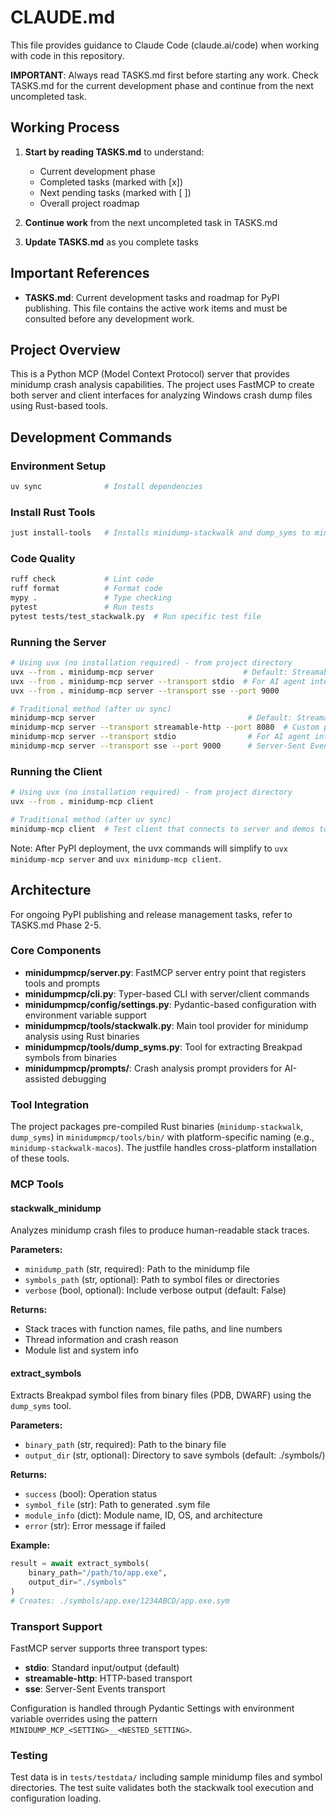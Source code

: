 # CLAUDE.md

This file provides guidance to Claude Code (claude.ai/code) when working with code in this repository.

**IMPORTANT**: Always read TASKS.md first before starting any work. Check TASKS.md for the current development phase and continue from the next uncompleted task.

## Working Process

1. **Start by reading TASKS.md** to understand:
   - Current development phase
   - Completed tasks (marked with [x])
   - Next pending tasks (marked with [ ])
   - Overall project roadmap

2. **Continue work** from the next uncompleted task in TASKS.md

3. **Update TASKS.md** as you complete tasks

## Important References

- **TASKS.md**: Current development tasks and roadmap for PyPI publishing. This file contains the active work items and must be consulted before any development work.

## Project Overview

This is a Python MCP (Model Context Protocol) server that provides minidump crash analysis capabilities. The project uses FastMCP to create both server and client interfaces for analyzing Windows crash dump files using Rust-based tools.

## Development Commands

### Environment Setup
```bash
uv sync              # Install dependencies
```

### Install Rust Tools
```bash
just install-tools   # Installs minidump-stackwalk and dump_syms to minidumpmcp/tools/bin/
```

### Code Quality
```bash
ruff check           # Lint code
ruff format          # Format code  
mypy .               # Type checking
pytest               # Run tests
pytest tests/test_stackwalk.py  # Run specific test file
```

### Running the Server
```bash
# Using uvx (no installation required) - from project directory
uvx --from . minidump-mcp server                    # Default: Streamable HTTP on port 8000
uvx --from . minidump-mcp server --transport stdio  # For AI agent integration
uvx --from . minidump-mcp server --transport sse --port 9000

# Traditional method (after uv sync)
minidump-mcp server                                  # Default: Streamable HTTP on port 8000
minidump-mcp server --transport streamable-http --port 8080  # Custom port
minidump-mcp server --transport stdio                # For AI agent integration
minidump-mcp server --transport sse --port 9000      # Server-Sent Events
```

### Running the Client
```bash
# Using uvx (no installation required) - from project directory
uvx --from . minidump-mcp client

# Traditional method (after uv sync)
minidump-mcp client  # Test client that connects to server and demos tools
```

Note: After PyPI deployment, the uvx commands will simplify to `uvx minidump-mcp server` and `uvx minidump-mcp client`.

## Architecture

For ongoing PyPI publishing and release management tasks, refer to TASKS.md Phase 2-5.

### Core Components

- **minidumpmcp/server.py**: FastMCP server entry point that registers tools and prompts
- **minidumpmcp/cli.py**: Typer-based CLI with server/client commands
- **minidumpmcp/config/settings.py**: Pydantic-based configuration with environment variable support
- **minidumpmcp/tools/stackwalk.py**: Main tool provider for minidump analysis using Rust binaries
- **minidumpmcp/tools/dump_syms.py**: Tool for extracting Breakpad symbols from binaries
- **minidumpmcp/prompts/**: Crash analysis prompt providers for AI-assisted debugging

### Tool Integration

The project packages pre-compiled Rust binaries (`minidump-stackwalk`, `dump_syms`) in `minidumpmcp/tools/bin/` with platform-specific naming (e.g., `minidump-stackwalk-macos`). The justfile handles cross-platform installation of these tools.

### MCP Tools

#### stackwalk_minidump
Analyzes minidump crash files to produce human-readable stack traces.

**Parameters:**
- `minidump_path` (str, required): Path to the minidump file
- `symbols_path` (str, optional): Path to symbol files or directories
- `verbose` (bool, optional): Include verbose output (default: False)

**Returns:**
- Stack traces with function names, file paths, and line numbers
- Thread information and crash reason
- Module list and system info

#### extract_symbols
Extracts Breakpad symbol files from binary files (PDB, DWARF) using the `dump_syms` tool.

**Parameters:**
- `binary_path` (str, required): Path to the binary file
- `output_dir` (str, optional): Directory to save symbols (default: ./symbols/)

**Returns:**
- `success` (bool): Operation status
- `symbol_file` (str): Path to generated .sym file
- `module_info` (dict): Module name, ID, OS, and architecture
- `error` (str): Error message if failed

**Example:**
```python
result = await extract_symbols(
    binary_path="/path/to/app.exe",
    output_dir="./symbols"
)
# Creates: ./symbols/app.exe/1234ABCD/app.exe.sym
```

### Transport Support

FastMCP server supports three transport types:
- **stdio**: Standard input/output (default)
- **streamable-http**: HTTP-based transport 
- **sse**: Server-Sent Events transport

Configuration is handled through Pydantic Settings with environment variable overrides using the pattern `MINIDUMP_MCP_<SETTING>__<NESTED_SETTING>`.

### Testing

Test data is in `tests/testdata/` including sample minidump files and symbol directories. The test suite validates both the stackwalk tool execution and configuration loading.